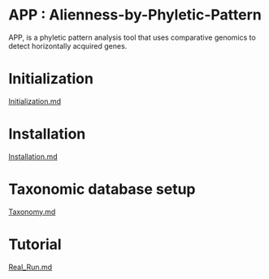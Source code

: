 # APP : Alienness-by-Phyletic-Pattern

APP, is a phyletic pattern analysis tool that uses comparative genomics to detect horizontally acquired genes.

# Initialization
[Initialization.md](https://github.com/sohamsg90/APP-Alieness-by-Phyletic-Pattern/blob/main/docs/Initialization.md)
# Installation
[Installation.md](https://github.com/sohamsg90/APP-Alieness-by-Phyletic-Pattern/blob/main/docs/Installation.md)
# Taxonomic database setup
[Taxonomy.md](https://github.com/sohamsg90/APP-Alieness-by-Phyletic-Pattern/blob/main/docs/Taxonomy.md)
# Tutorial
[Real_Run.md](https://github.com/sohamsg90/APP-Alieness-by-Phyletic-Pattern/blob/main/docs/Real_Run.md)
